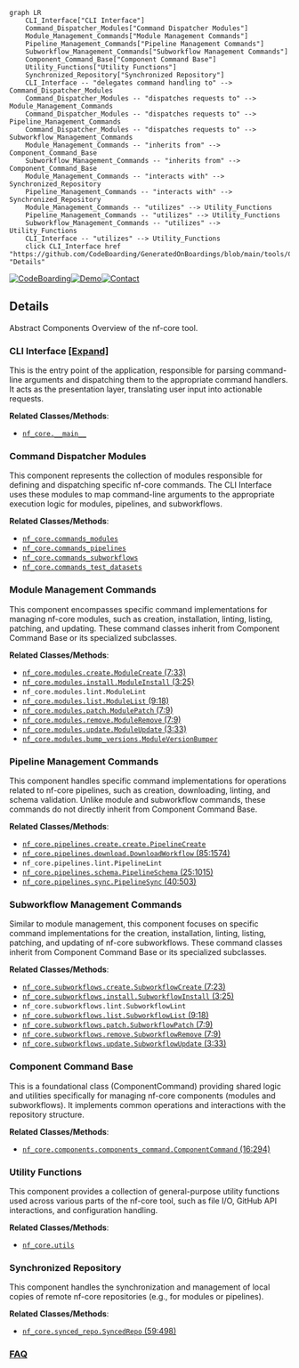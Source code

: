 ```mermaid
graph LR
    CLI_Interface["CLI Interface"]
    Command_Dispatcher_Modules["Command Dispatcher Modules"]
    Module_Management_Commands["Module Management Commands"]
    Pipeline_Management_Commands["Pipeline Management Commands"]
    Subworkflow_Management_Commands["Subworkflow Management Commands"]
    Component_Command_Base["Component Command Base"]
    Utility_Functions["Utility Functions"]
    Synchronized_Repository["Synchronized Repository"]
    CLI_Interface -- "delegates command handling to" --> Command_Dispatcher_Modules
    Command_Dispatcher_Modules -- "dispatches requests to" --> Module_Management_Commands
    Command_Dispatcher_Modules -- "dispatches requests to" --> Pipeline_Management_Commands
    Command_Dispatcher_Modules -- "dispatches requests to" --> Subworkflow_Management_Commands
    Module_Management_Commands -- "inherits from" --> Component_Command_Base
    Subworkflow_Management_Commands -- "inherits from" --> Component_Command_Base
    Module_Management_Commands -- "interacts with" --> Synchronized_Repository
    Pipeline_Management_Commands -- "interacts with" --> Synchronized_Repository
    Module_Management_Commands -- "utilizes" --> Utility_Functions
    Pipeline_Management_Commands -- "utilizes" --> Utility_Functions
    Subworkflow_Management_Commands -- "utilizes" --> Utility_Functions
    CLI_Interface -- "utilizes" --> Utility_Functions
    click CLI_Interface href "https://github.com/CodeBoarding/GeneratedOnBoardings/blob/main/tools/CLI_Interface.md" "Details"
```

[![CodeBoarding](https://img.shields.io/badge/Generated%20by-CodeBoarding-9cf?style=flat-square)](https://github.com/CodeBoarding/GeneratedOnBoardings)[![Demo](https://img.shields.io/badge/Try%20our-Demo-blue?style=flat-square)](https://www.codeboarding.org/demo)[![Contact](https://img.shields.io/badge/Contact%20us%20-%20contact@codeboarding.org-lightgrey?style=flat-square)](mailto:contact@codeboarding.org)

## Details

Abstract Components Overview of the nf-core tool.

### CLI Interface [[Expand]](./CLI_Interface.md)
This is the entry point of the application, responsible for parsing command-line arguments and dispatching them to the appropriate command handlers. It acts as the presentation layer, translating user input into actionable requests.


**Related Classes/Methods**:

- <a href="https://github.com/nf-core/tools/blob/main/nf_core/__main__.py" target="_blank" rel="noopener noreferrer">`nf_core.__main__`</a>


### Command Dispatcher Modules
This component represents the collection of modules responsible for defining and dispatching specific nf-core commands. The CLI Interface uses these modules to map command-line arguments to the appropriate execution logic for modules, pipelines, and subworkflows.


**Related Classes/Methods**:

- <a href="https://github.com/nf-core/tools/blob/main/nf_core/commands_modules.py" target="_blank" rel="noopener noreferrer">`nf_core.commands_modules`</a>
- <a href="https://github.com/nf-core/tools/blob/main/nf_core/commands_pipelines.py" target="_blank" rel="noopener noreferrer">`nf_core.commands_pipelines`</a>
- <a href="https://github.com/nf-core/tools/blob/main/nf_core/commands_subworkflows.py" target="_blank" rel="noopener noreferrer">`nf_core.commands_subworkflows`</a>
- <a href="https://github.com/nf-core/tools/blob/main/nf_core/commands_test_datasets.py" target="_blank" rel="noopener noreferrer">`nf_core.commands_test_datasets`</a>


### Module Management Commands
This component encompasses specific command implementations for managing nf-core modules, such as creation, installation, linting, listing, patching, and updating. These command classes inherit from Component Command Base or its specialized subclasses.


**Related Classes/Methods**:

- <a href="https://github.com/nf-core/tools/blob/main/nf_core/modules/create.py#L7-L33" target="_blank" rel="noopener noreferrer">`nf_core.modules.create.ModuleCreate` (7:33)</a>
- <a href="https://github.com/nf-core/tools/blob/main/nf_core/modules/install.py#L3-L25" target="_blank" rel="noopener noreferrer">`nf_core.modules.install.ModuleInstall` (3:25)</a>
- `nf_core.modules.lint.ModuleLint`
- <a href="https://github.com/nf-core/tools/blob/main/nf_core/modules/list.py#L9-L18" target="_blank" rel="noopener noreferrer">`nf_core.modules.list.ModuleList` (9:18)</a>
- <a href="https://github.com/nf-core/tools/blob/main/nf_core/modules/patch.py#L7-L9" target="_blank" rel="noopener noreferrer">`nf_core.modules.patch.ModulePatch` (7:9)</a>
- <a href="https://github.com/nf-core/tools/blob/main/nf_core/modules/remove.py#L7-L9" target="_blank" rel="noopener noreferrer">`nf_core.modules.remove.ModuleRemove` (7:9)</a>
- <a href="https://github.com/nf-core/tools/blob/main/nf_core/modules/update.py#L3-L33" target="_blank" rel="noopener noreferrer">`nf_core.modules.update.ModuleUpdate` (3:33)</a>
- <a href="https://github.com/nf-core/tools/blob/main/nf_core/modules/bump_versions.py" target="_blank" rel="noopener noreferrer">`nf_core.modules.bump_versions.ModuleVersionBumper`</a>


### Pipeline Management Commands
This component handles specific command implementations for operations related to nf-core pipelines, such as creation, downloading, linting, and schema validation. Unlike module and subworkflow commands, these commands do not directly inherit from Component Command Base.


**Related Classes/Methods**:

- <a href="https://github.com/nf-core/tools/blob/main/nf_core/pipelines/create/create.py" target="_blank" rel="noopener noreferrer">`nf_core.pipelines.create.create.PipelineCreate`</a>
- <a href="https://github.com/nf-core/tools/blob/main/nf_core/pipelines/download.py#L85-L1574" target="_blank" rel="noopener noreferrer">`nf_core.pipelines.download.DownloadWorkflow` (85:1574)</a>
- `nf_core.pipelines.lint.PipelineLint`
- <a href="https://github.com/nf-core/tools/blob/main/nf_core/pipelines/schema.py#L25-L1015" target="_blank" rel="noopener noreferrer">`nf_core.pipelines.schema.PipelineSchema` (25:1015)</a>
- <a href="https://github.com/nf-core/tools/blob/main/nf_core/pipelines/sync.py#L40-L503" target="_blank" rel="noopener noreferrer">`nf_core.pipelines.sync.PipelineSync` (40:503)</a>


### Subworkflow Management Commands
Similar to module management, this component focuses on specific command implementations for the creation, installation, linting, listing, patching, and updating of nf-core subworkflows. These command classes inherit from Component Command Base or its specialized subclasses.


**Related Classes/Methods**:

- <a href="https://github.com/nf-core/tools/blob/main/nf_core/subworkflows/create.py#L7-L23" target="_blank" rel="noopener noreferrer">`nf_core.subworkflows.create.SubworkflowCreate` (7:23)</a>
- <a href="https://github.com/nf-core/tools/blob/main/nf_core/subworkflows/install.py#L3-L25" target="_blank" rel="noopener noreferrer">`nf_core.subworkflows.install.SubworkflowInstall` (3:25)</a>
- `nf_core.subworkflows.lint.SubworkflowLint`
- <a href="https://github.com/nf-core/tools/blob/main/nf_core/subworkflows/list.py#L9-L18" target="_blank" rel="noopener noreferrer">`nf_core.subworkflows.list.SubworkflowList` (9:18)</a>
- <a href="https://github.com/nf-core/tools/blob/main/nf_core/subworkflows/patch.py#L7-L9" target="_blank" rel="noopener noreferrer">`nf_core.subworkflows.patch.SubworkflowPatch` (7:9)</a>
- <a href="https://github.com/nf-core/tools/blob/main/nf_core/subworkflows/remove.py#L7-L9" target="_blank" rel="noopener noreferrer">`nf_core.subworkflows.remove.SubworkflowRemove` (7:9)</a>
- <a href="https://github.com/nf-core/tools/blob/main/nf_core/subworkflows/update.py#L3-L33" target="_blank" rel="noopener noreferrer">`nf_core.subworkflows.update.SubworkflowUpdate` (3:33)</a>


### Component Command Base
This is a foundational class (ComponentCommand) providing shared logic and utilities specifically for managing nf-core components (modules and subworkflows). It implements common operations and interactions with the repository structure.


**Related Classes/Methods**:

- <a href="https://github.com/nf-core/tools/blob/main/nf_core/components/components_command.py#L16-L294" target="_blank" rel="noopener noreferrer">`nf_core.components.components_command.ComponentCommand` (16:294)</a>


### Utility Functions
This component provides a collection of general-purpose utility functions used across various parts of the nf-core tool, such as file I/O, GitHub API interactions, and configuration handling.


**Related Classes/Methods**:

- <a href="https://github.com/nf-core/tools/blob/main/nf_core/utils.py" target="_blank" rel="noopener noreferrer">`nf_core.utils`</a>


### Synchronized Repository
This component handles the synchronization and management of local copies of remote nf-core repositories (e.g., for modules or pipelines).


**Related Classes/Methods**:

- <a href="https://github.com/nf-core/tools/blob/main/nf_core/synced_repo.py#L59-L498" target="_blank" rel="noopener noreferrer">`nf_core.synced_repo.SyncedRepo` (59:498)</a>




### [FAQ](https://github.com/CodeBoarding/GeneratedOnBoardings/tree/main?tab=readme-ov-file#faq)